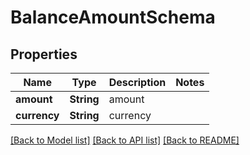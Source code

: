 # BalanceAmountSchema

## Properties

Name | Type | Description | Notes
------------ | ------------- | ------------- | -------------
**amount** | **String** | amount | 
**currency** | **String** | currency | 

[[Back to Model list]](../README.md#documentation-for-models) [[Back to API list]](../README.md#documentation-for-api-endpoints) [[Back to README]](../README.md)


